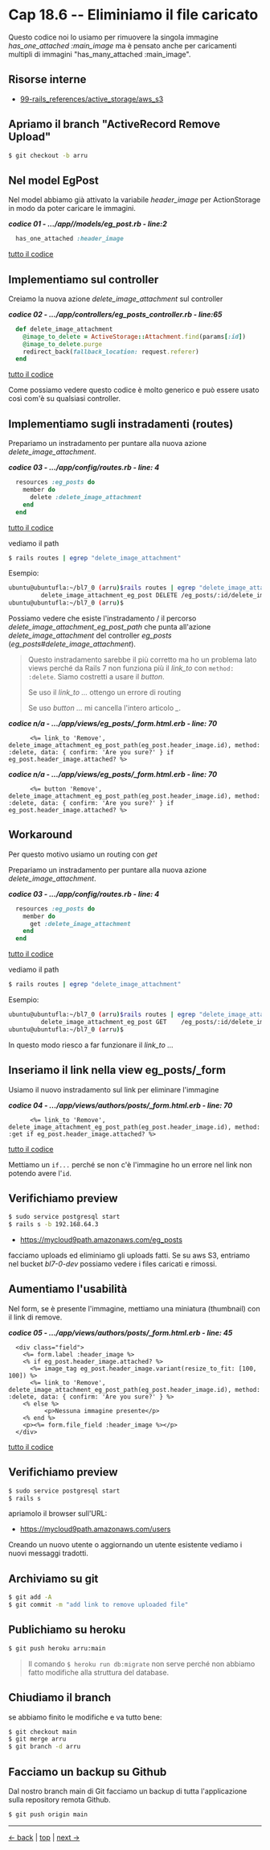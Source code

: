 # <a name="top"></a> Cap 18.6 -- Eliminiamo il file caricato

Questo codice noi lo usiamo per rimuovere la singola immagine *has_one_attached :main_image* ma è pensato anche per caricamenti multipli di immagini "has_many_attached :main_image".



## Risorse interne

- [99-rails_references/active_storage/aws_s3]()



## Apriamo il branch "ActiveRecord Remove Upload"

```bash
$ git checkout -b arru
```



## Nel model EgPost

Nel model abbiamo già attivato la variabile *header_image* per ActionStorage in modo da poter caricare le immagini.

***codice 01 - .../app//models/eg_post.rb - line:2***

```ruby
  has_one_attached :header_image
```

[tutto il codice](https://github.com/flaviobordonidev/leanpubabrandnewcms/blob/master/01-base/18-activestorage-filesupload/06_01-models-post.rb)



## Implementiamo sul controller

Creiamo la nuova azione *delete_image_attachment* sul controller

***codice 02 - .../app/controllers/eg_posts_controller.rb - line:65***

```ruby
  def delete_image_attachment
    @image_to_delete = ActiveStorage::Attachment.find(params[:id])
    @image_to_delete.purge
    redirect_back(fallback_location: request.referer)
  end
```

[tutto il codice](https://github.com/flaviobordonidev/leanpubabrandnewcms/blob/master/01-base/18-activestorage-filesupload/06_02-controllers-eg_posts_controller.rb)

Come possiamo vedere questo codice è molto generico e può essere usato così com'è su qualsiasi controller.



## Implementiamo sugli instradamenti (routes)

Prepariamo un instradamento per puntare alla nuova azione *delete_image_attachment*.

***codice 03 - .../app/config/routes.rb - line: 4***

```ruby
  resources :eg_posts do
    member do
      delete :delete_image_attachment
    end
  end
```

[tutto il codice](#01-18-05_03all)


vediamo il path

```bash
$ rails routes | egrep "delete_image_attachment"
```

Esempio:

```bash
ubuntu@ubuntufla:~/bl7_0 (arru)$rails routes | egrep "delete_image_attachment"
         delete_image_attachment_eg_post DELETE /eg_posts/:id/delete_image_attachment(.:format)                                                   eg_posts#delete_image_attachment
ubuntu@ubuntufla:~/bl7_0 (arru)$
```

Possiamo vedere che esiste l'instradamento / il percorso *delete_image_attachment_eg_post_path* che punta all'azione *delete_image_attachment* del controller *eg_posts* (*eg_posts#delete_image_attachment*).


> Questo instradamento sarebbe il più corretto ma ho un problema lato views perché da Rails 7 non funziona più il *link_to* con `method: :delete`. Siamo costretti a usare il *button*.
>
> Se uso il *link_to ...* ottengo un errore di routing
>
> Se uso *button ...* mi cancella l'intero articolo *_*.

***codice n/a - .../app/views/eg_posts/_form.html.erb - line: 70***

```html+erb
      <%= link_to 'Remove', delete_image_attachment_eg_post_path(eg_post.header_image.id), method: :delete, data: { confirm: 'Are you sure?' } if eg_post.header_image.attached? %>
```

***codice n/a - .../app/views/eg_posts/_form.html.erb - line: 70***

```html+erb
      <%= button 'Remove', delete_image_attachment_eg_post_path(eg_post.header_image.id), method: :delete, data: { confirm: 'Are you sure?' } if eg_post.header_image.attached? %>
```


## Workaround

Per questo motivo usiamo un routing con *get*

Prepariamo un instradamento per puntare alla nuova azione *delete_image_attachment*.

***codice 03 - .../app/config/routes.rb - line: 4***

```ruby
  resources :eg_posts do
    member do
      get :delete_image_attachment
    end
  end
```

[tutto il codice](#01-18-05_03all)


vediamo il path

```bash
$ rails routes | egrep "delete_image_attachment"
```

Esempio:

```bash
ubuntu@ubuntufla:~/bl7_0 (arru)$rails routes | egrep "delete_image_attachment"
         delete_image_attachment_eg_post GET    /eg_posts/:id/delete_image_attachment(.:format)                                                   eg_posts#delete_image_attachment
ubuntu@ubuntufla:~/bl7_0 (arru)$
```

In questo modo riesco a far funzionare il *link_to ...*



## Inseriamo il link nella view eg_posts/_form

Usiamo il nuovo instradamento sul link per eliminare l'immagine

***codice 04 - .../app/views/authors/posts/_form.html.erb - line: 70***

```html+erb
      <%= link_to 'Remove', delete_image_attachment_eg_post_path(eg_post.header_image.id), method: :get if eg_post.header_image.attached? %>
```

[tutto il codice](#01-18-05_04all)

Mettiamo un `if...` perché se non c'è l'immagine ho un errore nel link non potendo avere l'`id`.



## Verifichiamo preview

```bash
$ sudo service postgresql start
$ rails s -b 192.168.64.3
```

- https://mycloud9path.amazonaws.com/eg_posts

facciamo uploads ed eliminiamo gli uploads fatti.
Se su aws S3, entriamo nel bucket *bl7-0-dev* possiamo vedere i files caricati e rimossi.



## Aumentiamo l'usabilità

Nel form, se è presente l'immagine, mettiamo una miniatura (thumbnail) con il link di remove.

***codice 05 - .../app/views/authors/posts/_form.html.erb - line: 45***

```html+erb
  <div class="field">
    <%= form.label :header_image %>
    <% if eg_post.header_image.attached? %>
      <%= image_tag eg_post.header_image.variant(resize_to_fit: [100, 100]) %>
      <%= link_to 'Remove', delete_image_attachment_eg_post_path(eg_post.header_image.id), method: :delete, data: { confirm: 'Are you sure?' } %>
    <% else %>
          <p>Nessuna immagine presente</p>
    <% end %>
    <p><%= form.file_field :header_image %></p>
  </div>
```

[tutto il codice](#01-18-05_05all)




## Verifichiamo preview

```bash
$ sudo service postgresql start
$ rails s
```

apriamolo il browser sull'URL:

* https://mycloud9path.amazonaws.com/users

Creando un nuovo utente o aggiornando un utente esistente vediamo i nuovi messaggi tradotti.



## Archiviamo su git 

```bash
$ git add -A
$ git commit -m "add link to remove uploaded file"
```



## Publichiamo su heroku

```bash
$ git push heroku arru:main
```

> Il comando `$ heroku run db:migrate` non serve perché non abbiamo fatto modifiche alla struttura del database.


## Chiudiamo il branch

se abbiamo finito le modifiche e va tutto bene:

```bash
$ git checkout main
$ git merge arru
$ git branch -d arru
```



## Facciamo un backup su Github

Dal nostro branch main di Git facciamo un backup di tutta l'applicazione sulla repository remota Github.

```bash
$ git push origin main
```



---

[<- back](https://github.com/flaviobordonidev/leanpubabrandnewcms/blob/master/01-base/18-activestorage-filesupload/05_00-aws_s3_activestorage-it.md)
 | [top](#top) |
[next ->](https://github.com/flaviobordonidev/leanpubabrandnewcms/blob/master/01-base/18-activestorage-filesupload/07_00-activestorage_more_functions-it.md)
